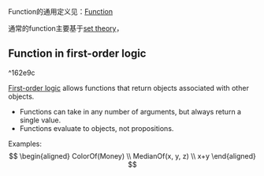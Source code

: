 Function的通用定义见：[Function](Resources/2.%20Mathematics/1.%20Pure%20mathematics/Mathematical%20logic/Set%20theory/Concepts/Function.pdf)

通常的function主要基于[set theory](2.%20Mathematics/1.%20Pure%20mathematics/Mathematical%20logic/Set%20theory/Set%20theory.md)，

## Function in first-order logic
^162e9c

[First-order logic](1.%20Philosophy/Logic/Systems%20of%20logic/Formal%20Logic/Classical%20Logic/First-order%20logic/First-order%20logic.md) allows functions that return objects associated with other objects.
- Functions can take in any number of arguments, but always return a single value.
- Functions evaluate to objects, not propositions.

Examples:
$$
\begin{aligned} 
	ColorOf(Money) \\ 
	MedianOf(x, y, z) \\
	x+y
\end{aligned}
$$

